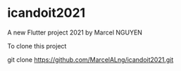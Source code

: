 # icandoit2021

A new Flutter project 2021 by Marcel NGUYEN

To clone this project

git clone https://github.com/MarcelALng/icandoit2021.git


